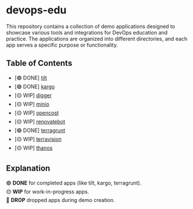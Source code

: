 # devops-edu

This repository contains a collection of demo applications designed to showcase various tools and integrations for DevOps education and practice. The applications are organized into different directories, and each app serves a specific purpose or functionality.

## Table of Contents

- [🟢 DONE] [tilt](https://github.com/vladmalynych/devops-edu/tree/master/tilt)
- [🟢 DONE] [kargo](https://github.com/vladmalynych/devops-edu/tree/master/kargo)
- [🟡 WIP] [digger](https://github.com/vladmalynych/devops-edu/tree/master/digger)
- [🟡 WIP] [minio](https://github.com/vladmalynych/devops-edu/tree/master/minio)
- [🟡 WIP] [opencost](https://github.com/vladmalynych/devops-edu/tree/master/opencost)
- [🟡 WIP] [renovatebot](https://github.com/vladmalynych/devops-edu/tree/master/renovatebot)
- [🟢 DONE] [terragrunt](https://github.com/vladmalynych/devops-edu/tree/master/terragrunt)
- [🟡 WIP] [terravision](https://github.com/vladmalynych/devops-edu/tree/master/terravision)
- [🟡 WIP] [thanos](https://github.com/vladmalynych/devops-edu/tree/master/thanos)

## Explanation

🟢 **DONE** for completed apps (like tilt, kargo, terragrunt).  
🟡 **WIP** for work-in-progress apps.  
🔴 **DROP** dropped apps during demo creation.

